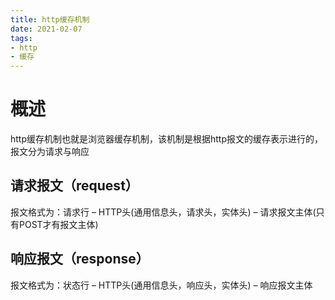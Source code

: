```yaml
---
title: http缓存机制
date: 2021-02-07
tags:
- http
- 缓存
---
```


# 概述
http缓存机制也就是浏览器缓存机制，该机制是根据http报文的缓存表示进行的，报文分为请求与响应
## 请求报文（request）
报文格式为：请求行 – HTTP头(通用信息头，请求头，实体头) – 请求报文主体(只有POST才有报文主体)

## 响应报文（response）
报文格式为：状态行 – HTTP头(通用信息头，响应头，实体头) – 响应报文主体